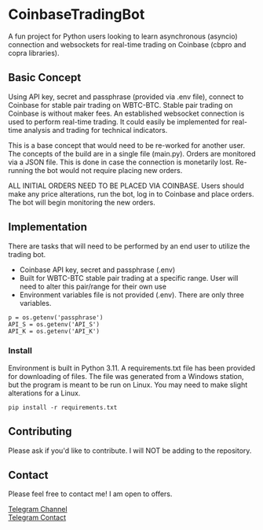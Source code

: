 # CoinbaseTradingBot
A fun project for Python users looking to learn asynchronous (asyncio) connection and websockets for real-time trading on Coinbase (cbpro and copra libraries).

## Basic Concept
<p>Using API key, secret and passphrase (provided via .env file), connect to Coinbase for stable pair trading on WBTC-BTC. Stable pair trading on Coinbase is without maker fees. An established websocket connection is used to perform real-time trading. It could easily be implemented for real-time analysis and trading for technical indicators.</p>

<p>This is a base concept that would need to be re-worked for another user. The concepts of the build are in a single file (main.py). Orders are monitored via a JSON file. This is done in case the connection is monetarily lost. Re-running the bot would not require placing new orders.</p>

<p>ALL INITIAL ORDERS NEED TO BE PLACED VIA COINBASE. Users should make any price alterations, run the bot, log in to Coinbase and place orders. The bot will begin monitoring the new orders.</p>

## Implementation
There are tasks that will need to be performed by an end user to utilize the trading bot.

- Coinbase API key, secret and passphrase (.env)
- Built for WBTC-BTC stable pair trading at a specific range. User will need to alter this pair/range for their own use
- Environment variables file is not provided (.env). There are only three variables.

```
p = os.getenv('passphrase')
API_S = os.getenv('API_S')
API_K = os.getenv('API_K')
```

### Install
Environment is built in Python 3.11. A requirements.txt file has been provided for downloading of files. The file was generated from a Windows station, but the program is meant to be run on Linux. You may need to make slight alterations for a Linux.

```
pip install -r requirements.txt
```
## Contributing
Please ask if you'd like to contribute. I will NOT be adding to the repository.

## Contact
Please feel free to contact me! I am open to offers.

[Telegram Channel](https://t.me/parcaeio) <br>
[Telegram Contact](https://t.me/c1im4cu5) <br>
